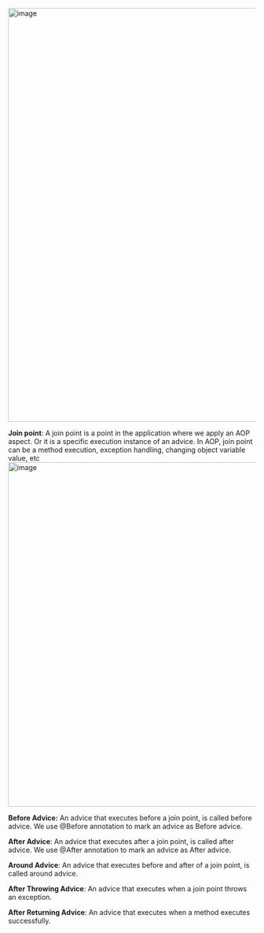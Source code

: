 <img width="841" alt="image" src="https://user-images.githubusercontent.com/20472904/199181586-1ffc4188-9f43-4e37-a8a5-11042161a8e6.png">

**Join point**: A join point is a point in the application where we apply an AOP aspect. Or it is a specific execution instance of an advice. In AOP, join point can be a method execution, exception handling, changing object variable value, etc
<img width="700" alt="image" src="https://user-images.githubusercontent.com/20472904/199182243-64141722-7e91-49b3-96ed-6a98bc31536f.png">



**Before Advice:** An advice that executes before a join point, is called before advice. We use @Before annotation to mark an advice as Before advice.

**After Advice**: An advice that executes after a join point, is called after advice. We use @After annotation to mark an advice as After advice.

**Around Advice**: An advice that executes before and after of a join point, is called around advice.

**After Throwing Advice**: An advice that executes when a join point throws an exception.

**After Returning Advice**: An advice that executes when a method executes successfully.

